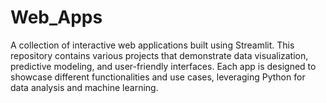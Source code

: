 # Web_Apps
A collection of interactive web applications built using Streamlit. This repository contains various projects that demonstrate data visualization, predictive modeling, and user-friendly interfaces. Each app is designed to showcase different functionalities and use cases, leveraging Python for data analysis and machine learning.
